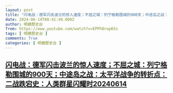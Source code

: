 ```yaml
---
layout: post
title: "闪电战：德军闪击波兰的惊人速度；不屈之城：列宁格勒围城的900天；中途岛之战：太平洋战争的转折点：二战跌宕史：人类群星闪耀时20240614"
date: 2024-06-14T08:41:49.000Z
author: 明鏡歷史台
from: https://www.youtube.com/watch?v=EPPh0rwp65s
tags: [ 明鏡歷史台 ]
comments: True
categories: [ 明鏡歷史台 ]
---
```

<!--1718354509000-->
[闪电战：德军闪击波兰的惊人速度；不屈之城：列宁格勒围城的900天；中途岛之战：太平洋战争的转折点：二战跌宕史：人类群星闪耀时20240614](https://www.youtube.com/watch?v=EPPh0rwp65s)
------

<div>

</div>
